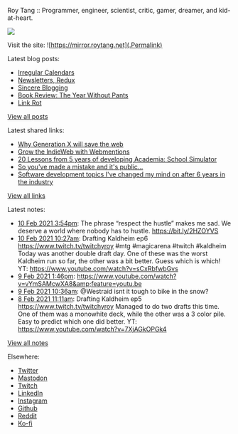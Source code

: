 Roy Tang :: Programmer, engineer, scientist, critic, gamer, dreamer, and kid-at-heart.

![](https://roytang.net/img/profile.jpg)

Visit the site: ![https://mirror.roytang.net](.Permalink)

Latest blog posts:
    

- [Irregular Calendars](https://mirror.roytang.net/2021/02/irregular-calendars/)
- [Newsletters, Redux](https://mirror.roytang.net/2021/02/newsletters-redux/)
- [Sincere Blogging](https://mirror.roytang.net/2021/02/sincere-blogging/)
- [Book Review: The Year Without Pants](https://mirror.roytang.net/2021/02/book-review-the-year-without-pants/)
- [Link Rot](https://mirror.roytang.net/2021/02/link-rot/)

[View all posts](https://mirror.roytang.net/blog)

Latest shared links:
    

- [Why Generation X will save the web](https://mirror.roytang.net/2021/02/why-generation-x-will-save-the-web/)
- [Grow the IndieWeb with Webmentions](https://mirror.roytang.net/2021/01/grow-the-indieweb-with-webmentions/)
- [20 Lessons from 5 years of developing Academia: School Simulator](https://mirror.roytang.net/2021/01/20-lessons-from-5-years-of-developing-academia-school-simulator/)
- [So you&#39;ve made a mistake and it&#39;s public...](https://mirror.roytang.net/2021/01/so-youve-made-a-mistake-and-its-public/)
- [Software development topics I&#39;ve changed my mind on after 6 years in the industry](https://mirror.roytang.net/2021/01/software-development-topics-ive-changed-my-mind-on-after-6-years-in-the-industry/)

[View all links](https://mirror.roytang.net/links)

Latest notes:
    

- [10 Feb 2021 3:54pm](https://mirror.roytang.net/2021/02/1359531216542724097/): The phrase “respect the hustle” makes me sad.
We deserve a world where nobody has to hustle.
https://bit.ly/2HZOYVS
- [10 Feb 2021 10:27am](https://mirror.roytang.net/2021/02/1359448935409025027/): Drafting Kaldheim ep6 https://www.twitch.tv/twitchyroy #mtg #magicarena #twitch #kaldheim
Today was another double draft day. One of these was the worst Kaldheim run so far, the other was a bit better. Guess which is which!
YT: https://www.youtube.com/watch?v=sCxRbfwbGvs
- [9 Feb 2021 1:46pm](https://mirror.roytang.net/2021/02/1359136696764227589/): https://www.youtube.com/watch?v=vYmSAMcwXA8&amp;feature=youtu.be
- [9 Feb 2021 10:36am](https://mirror.roytang.net/2021/02/1359088716749234179/): @Westraid isnt it tough to bike in the snow?
- [8 Feb 2021 11:11am](https://mirror.roytang.net/2021/02/1358735311971483650/): Drafting Kaldheim ep5 https://www.twitch.tv/twitchyroy
Managed to do two drafts this time. One of them was a monowhite deck, while the other was a 3 color pile. Easy to predict which one did better.
YT: https://www.youtube.com/watch?v=7XjAGkOPGk4

[View all notes](https://mirror.roytang.net/notes)

Elsewhere:

- [Twitter](https://twitter.com/roytang)
- [Mastodon](https://mastodon.technology/@roytang)
- [Twitch](https://twitch.tv/twitchyroy)
- [LinkedIn](https://www.linkedin.com/in/roytang)
- [Instagram](https://instagram.com/roytang0400)
- [Github](https://github.com/roytang)
- [Reddit](https://reddit.com/u/hungryroy)
- [Ko-fi](https://ko-fi.com/roytang)